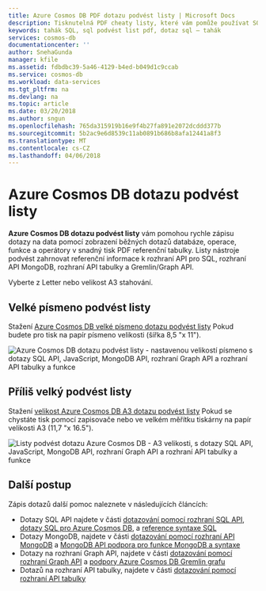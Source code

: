 ```yaml
---
title: Azure Cosmos DB PDF dotazu podvést listy | Microsoft Docs
description: Tisknutelná PDF cheaty listy, které vám pomůže používat SQL Azure Cosmos DB, MongoDB, graf a tabulka rozhraní API pro dotazování na data
keywords: tahák SQL, sql podvést list pdf, dotaz sql – tahák
services: cosmos-db
documentationcenter: ''
author: SnehaGunda
manager: kfile
ms.assetid: fdbdbc39-5a46-4129-b4ed-b049d1c9ccab
ms.service: cosmos-db
ms.workload: data-services
ms.tgt_pltfrm: na
ms.devlang: na
ms.topic: article
ms.date: 03/20/2018
ms.author: sngun
ms.openlocfilehash: 765da315919b16e9f4b27fa891e2072dcddd377b
ms.sourcegitcommit: 5b2ac9e6d8539c11ab0891b686b8afa12441a8f3
ms.translationtype: MT
ms.contentlocale: cs-CZ
ms.lasthandoff: 04/06/2018
---
```

# <a name="azure-cosmos-db-query-cheat-sheets"></a>Azure Cosmos DB dotazu podvést listy

**Azure Cosmos DB dotazu podvést listy** vám pomohou rychle zápisu dotazy na data pomocí zobrazení běžných dotazů databáze, operace, funkce a operátory v snadný tisk PDF referenční tabulky. Listy nástroje podvést zahrnovat referenční informace k rozhraní API pro SQL, rozhraní API MongoDB, rozhraní API tabulky a Gremlin/Graph API. 

Vyberte z Letter nebo velikost A3 stahování. 

## <a name="letter-sized-cheat-sheets"></a>Velké písmeno podvést listy

Stažení [Azure Cosmos DB velké písmeno dotazu podvést listy](http://go.microsoft.com/fwlink/?LinkId=623215) Pokud budete pro tisk na papír písmeno velikosti (šířka 8,5 "x 11").

![Azure Cosmos DB dotazu podvést listy - nastavenou velikostí písmeno s dotazy SQL API, JavaScript, MongoDB API, rozhraní Graph API a rozhraní API tabulky a funkce](./media/query-cheat-sheet/azure-cosmos-db-cheat-sheet-letter.png)

## <a name="oversized-cheat-sheets"></a>Příliš velký podvést listy
Stažení [velikost Azure Cosmos DB A3 dotazu podvést listy](https://go.microsoft.com/fwlink/?linkid=870413) Pokud se chystáte tisk pomocí zapisovače nebo ve velkém měřítku tiskárny na papír velikosti A3 (11,7 "x 16.5").

![Listy podvést dotazu Azure Cosmos DB - A3 velikosti, s dotazy SQL API, JavaScript, MongoDB API, rozhraní Graph API a rozhraní API tabulky a funkce](./media/query-cheat-sheet/azure-cosmos-db-cheat-sheet-a3.png)

## <a name="next-steps"></a>Další postup
Zápis dotazů další pomoc naleznete v následujících článcích:
* Dotazy SQL API najdete v části [dotazování pomocí rozhraní SQL API](tutorial-query-sql-api.md), [dotazy SQL pro Azure Cosmos DB](sql-api-sql-query.md), a [reference syntaxe SQL](sql-api-sql-query-reference.md)
* Dotazy MongoDB, najdete v části [dotazování pomocí rozhraní API MongoDB](tutorial-query-mongodb.md) a [MongoDB API podpora pro funkce MongoDB a syntaxe](mongodb-feature-support.md)
* Dotazy na rozhraní Graph API, najdete v části [dotazování pomocí rozhraní Graph API](tutorial-query-graph.md) a [podpory Azure Cosmos DB Gremlin grafu](gremlin-support.md)
* Dotazů na rozhraní API tabulky, najdete v části [dotazování pomocí rozhraní API tabulky](tutorial-query-table.md)


